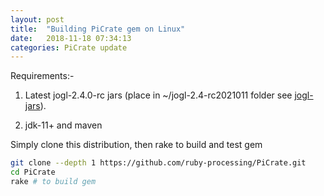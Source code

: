```yaml
---
layout: post
title:  "Building PiCrate gem on Linux"
date:   2018-11-18 07:34:13
categories: PiCrate update
---
```

Requirements:-

1. Latest jogl-2.4.0-rc jars (place in ~/jogl-2.4-rc2021011 folder see [jogl-jars][jars]).

2. jdk-11+ and maven

Simply clone this distribution, then rake to build and test gem
```bash
git clone --depth 1 https://github.com/ruby-processing/PiCrate.git
cd PiCrate
rake # to build gem
```

[jars]:https://jogamp.org/deployment/archive/rc/v2.4.0-rc-20210111/jar/
